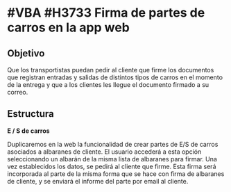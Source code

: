 # #VBA #H3733 Firma de partes de carros en la app web

## Objetivo
Que los transportistas puedan pedir al cliente que firme los documentos que registran entradas y salidas de distintos tipos de carros en el momento de la entrega y que a los clientes les llegue el documento firmado a su correo.

## Estructura
**E / S de carros**

Duplicaremos en la web la funcionalidad de crear partes de E/S de carros asociados a albaranes de cliente. El usuario accederá a esta opción seleccionando un albarán de la misma lista de albaranes para firmar.
Una vez establecidos los datos, se pedirá al cliente que firme. Esta firma será incorporada al parte de la misma forma que se hace con firma de albaranes de cliente, y se enviará el informe del parte por email al cliente.